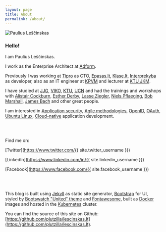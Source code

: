 ```yaml
---
layout: page
title: About
permalink: /about/
---
```


<img src="https://www.gravatar.com/avatar/fda0d2e32e4327bf0698141fb8d98a66?s=256" alt="Paulius Leščinskas" class="img-thumbnail" />

### Hello!

I am Paulius Leščinskas.

I work as the Enterprise Architect at [Adform][adform-link].

Previously I was working at [Tipro][tipro-link] as CTO, [Epasas.lt][epasas-link], [Klase.lt][klase-link], [Interprekyba][interprekyba-link] as developer,
also as an IT engineer at [KPVM][kpvm-link] and lecturer at [KTU JKM][jkm-link].

I have studied at [JJG][jjg-link], [VIKO][viko-link], [KTU][ktu-link], [UCN][noea-link] and had the trainings and workshops with [Alistair Cockburn], [Esther Derby], [Lasse Ziegler], [Niels Pflaeging], [Bob Marshall], [James Bach] and other great people.

I am interested in [Application security][owasp-link], [Agile methodologies][agile-link], [OpenID][openid-link], [OAuth][oauth-link], [Ubuntu Linux][ubuntu-link], [Cloud-native](https://www.cncf.io/) application development.

<br /><br />

Find me on:

<i class="fa fa-twitter"></i> [Twitter](https://www.twitter.com/{{ site.twitter_username }})

<i class="fa fa-linkedin"></i> [LinkedIn](https://www.linkedin.com/in/{{ site.linkedin_username }})

<i class="fa fa-facebook"></i> [Facebook](https://www.facebook.com/{{ site.facebook_username }})

<br /><br />

This blog is built using [Jekyll][jekyll-link] as static site generator,
[Bootstrap][bootstrap-link] for UI, styled by [Bootswatch "United" theme][bootswatch-link] and [Fontawesome][fontawesome-link], built as [Docker](https://www.docker.com) images and hosted in the [Kubernetes](https://kubernetes.io) cluster.

You can find the source of this site on Github: [https://github.com/plutzilla/lescinskas.lt](https://github.com/plutzilla/lescinskas.lt).

[profile-photo]: http://www.gravatar.com/avatar/fda0d2e32e4327bf0698141fb8d98a66?s=256

[jjg-link]: http://www.jjanonis.su.lt
[ktu-link]: http://www.ktu.lt
[viko-link]: http://eif.viko.lt
[noea-link]: http://www.ucn.dk

[jkm-link]: http://www.jkm.lt
[kpvm-link]: http://www.mpcentras.lt
[interprekyba-link]: http://www.interprekyba.lt
[klase-link]: http://www.klase.lt
[epasas-link]: http://www.epasas.lt
[tipro-link]: http://www.tipro.lt
[adform-link]: http://www.adform.com

[Alistair Cockburn]: http://alistair.cockburn.us/
[Esther Derby]: http://www.estherderby.com/
[Lasse Ziegler]: http://www.lasseziegler.com/
[Niels Pflaeging]: http://www.nielspflaeging.com/
[Bob Marshall]: https://flowchainsensei.wordpress.com/
[James Bach]: http://www.satisfice.com/blog/

[ubuntu-link]: http://www.ubuntu.com
[owasp-link]: http://www.owasp.org
[openid-link]: http://www.openid.org
[oauth-link]: http://www.oauth.net
[agile-link]: http://www.agile.lt

[jekyll-link]: http://jekyllrb.com/
[gulp-link]: http://gulpjs.com/
[bootstrap-link]: http://getbootstrap.com/
[bootswatch-link]: http://bootswatch.com/
[fontawesome-link]: http://fontawesome.io/
